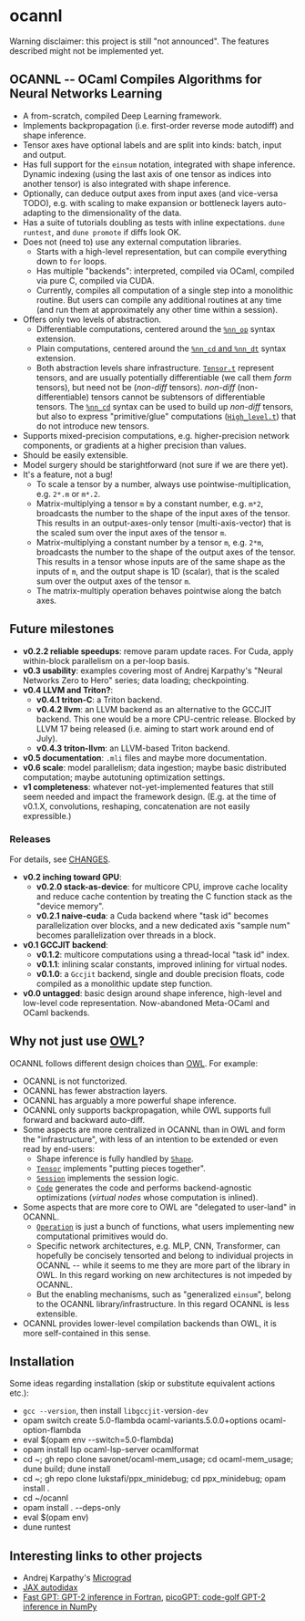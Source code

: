 ocannl
======

Warning disclaimer: this project is still "not announced". The features described might not be implemented yet.

## OCANNL -- OCaml Compiles Algorithms for Neural Networks Learning

* A from-scratch, compiled Deep Learning framework.
* Implements backpropagation (i.e. first-order reverse mode autodiff) and shape inference.
* Tensor axes have optional labels and are split into kinds: batch, input and output.
* Has full support for the `einsum` notation, integrated with shape inference. Dynamic indexing (using the last axis of one tensor as indices into another tensor) is also integrated with shape inference.
* Optionally, can deduce output axes from input axes (and vice-versa TODO), e.g. with scaling to make expansion or bottleneck layers auto-adapting to the dimensionality of the data.
* Has a suite of tutorials doubling as tests with inline expectations. `dune runtest`, and `dune promote` if diffs look OK.
* Does not (need to) use any external computation libraries.
  * Starts with a high-level representation, but can compile everything down to `for` loops.
  * Has multiple "backends": interpreted, compiled via OCaml, compiled via pure C, compiled via CUDA.
  * Currently, compiles all computation of a single step into a monolithic routine. But users can compile any additional routines at any time (and run them at approximately any other time within a session).
* Offers only two levels of abstraction.
  * Differentiable computations, centered around the [`%nn_op`](lib/ppx_nn_op.ml) syntax extension.
  * Plain computations, centered around the [`%nn_cd` and `%nn_dt`](lib/ppx_nn_cd.ml) syntax extension.
  * Both abstraction levels share infrastructure. [`Tensor.t`](lib/tensor.ml) represent tensors, and are usually potentially differentiable (we call them _form_ tensors), but need not be (_non-diff_ tensors). _non-diff_ (non-differentiable) tensors cannot be subtensors of differentiable tensors. The [`%nn_cd`](lib/ppx_nn_cd.ml) syntax can be used to build up _non-diff_ tensors, but also to express "primitive/glue" computations ([`High_level.t`](lib/code.ml)) that do not introduce new tensors.
* Supports mixed-precision computations, e.g. higher-precision network components, or gradients at a higher precision than values.
* Should be easily extensible.
* Model surgery should be starightforward (not sure if we are there yet).
* It's a feature, not a bug!
  * To scale a tensor by a number, always use pointwise-multiplication, e.g. `2*.m` or `m*.2`.
  * Matrix-multiplying a tensor `m` by a constant number, e.g. `m*2`, broadcasts the number to the shape of the input axes of the tensor. This results in an output-axes-only tensor (multi-axis-vector) that is the scaled sum over the input axes of the tensor `m`.
  * Matrix-multiplying a constant number by a tensor `m`, e.g. `2*m`, broadcasts the number to the shape of the output axes of the tensor. This results in a tensor whose inputs are of the same shape as the inputs of `m`, and the output shape is 1D (scalar), that is the scaled sum over the output axes of the tensor `m`.
  * The matrix-multiply operation behaves pointwise along the batch axes.
  
## Future milestones

* **v0.2.2 reliable speedups**: remove param update races. For Cuda, apply within-block parallelism on a per-loop basis.
* **v0.3 usability**: examples covering most of Andrej Karpathy's "Neural Networks Zero to Hero" series; data loading; checkpointing.
* **v0.4 LLVM and Triton?**:
  * **v0.4.1 triton-C**: a Triton backend.
  * **v0.4.2 llvm**: an LLVM backend as an alternative to the GCCJIT backend. This one would be a more CPU-centric release. Blocked by LLVM 17 being released (i.e. aiming to start work around end of July).
  * **v0.4.3 triton-llvm**: an LLVM-based Triton backend.
* **v0.5 documentation**: `.mli` files and maybe more documentation.
* **v0.6 scale**: model parallelism; data ingestion; maybe basic distributed computation; maybe autotuning optimization settings.
* **v1 completeness**: whatever not-yet-implemented features that still seem needed and impact the framework design. (E.g. at the time of v0.1.X, convolutions, reshaping, concatenation are not easily expressible.)

### Releases

For details, see [CHANGES](CHANGES.md).

* **v0.2 inching toward GPU**:
  * **v0.2.0 stack-as-device**: for multicore CPU, improve cache locality and reduce cache contention by treating the C function stack as the "device memory".
  * **v0.2.1 naive-cuda**: a Cuda backend where "task id" becomes parallelization over blocks, and a new dedicated axis "sample num" becomes parallelization over threads in a block.
* **v0.1 GCCJIT backend**:
  * **v0.1.2**: multicore computations using a thread-local "task id" index.
  * **v0.1.1**: inlining scalar constants, improved inlining for virtual nodes.
  * **v0.1.0**: a `Gccjit` backend, single and double precision floats, code compiled as a monolithic update step function.
* **v0.0 untagged**: basic design around shape inference, high-level and low-level code representation. Now-abandoned Meta-OCaml and OCaml backends.


## Why not just use [OWL](https://ocaml.xyz/)?

OCANNL follows different design choices than [OWL](https://ocaml.xyz/). For example:
* OCANNL is not functorized.
* OCANNL has fewer abstraction layers.
* OCANNL has arguably a more powerful shape inference.
* OCANNL only supports backpropagation, while OWL supports full forward and backward auto-diff.
* Some aspects are more centralized in OCANNL than in OWL and form the "infrastructure", with less of an intention to be extended or even read by end-users:
  * Shape inference is fully handled by [`Shape`](lib/shape.ml).
  * [`Tensor`](lib/tensor.ml) implements "putting pieces together".
  * [`Session`](lib/session.ml) implements the session logic.
  * [`Code`](lib/code.ml) generates the code and performs backend-agnostic optimizations (_virtual nodes_ whose computation is inlined).
* Some aspects that are more core to OWL are "delegated to user-land" in OCANNL.
  * [`Operation`](lib/operation.ml) is just a bunch of functions, what users implementing new computational primitives would do.
  * Specific network architectures, e.g. MLP, CNN, Transformer, can hopefully be concisely tensorted and belong to individual projects in OCANNL -- while it seems to me they are more part of the library in OWL. In this regard working on new architectures is not impeded by OCANNL.
  * But the enabling mechanisms, such as "generalized `einsum`", belong to the OCANNL library/infrastructure. In this regard OCANNL is less extensible.
* OCANNL provides lower-level compilation backends than OWL, it is more self-contained in this sense.

## Installation

Some ideas regarding installation (skip or substitute equivalent actions etc.):
* `gcc --version`, then install `libgccjit-`version`-dev`
* opam switch create 5.0-flambda ocaml-variants.5.0.0+options ocaml-option-flambda
* eval $(opam env --switch=5.0-flambda)
* opam install lsp ocaml-lsp-server ocamlformat
* cd ~; gh repo clone savonet/ocaml-mem_usage; cd ocaml-mem_usage; dune build; dune install
* cd ~; gh repo clone lukstafi/ppx_minidebug; cd ppx_minidebug; opam install .
* cd ~/ocannl
* opam install . --deps-only
* eval $(opam env)
* dune runtest

## Interesting links to other projects

* Andrej Karpathy's [Micrograd](https://github.com/karpathy/micrograd)
* [JAX autodidax](https://jax.readthedocs.io/en/latest/autodidax.html)
* [Fast GPT: GPT-2 inference in Fortran](https://github.com/certik/fastGPT/), [picoGPT: code-golf GPT-2 inference in NumPy](https://github.com/jaymody/picoGPT)